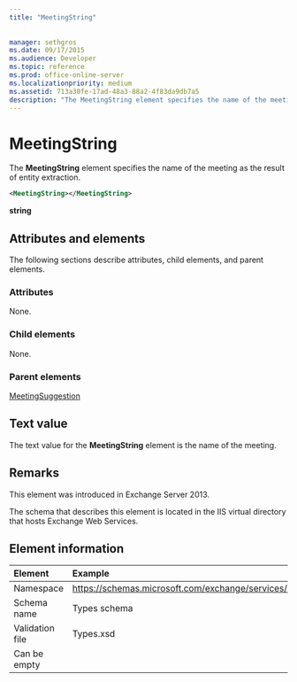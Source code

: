 ```yaml
---
title: "MeetingString"
 
 
manager: sethgros
ms.date: 09/17/2015
ms.audience: Developer
ms.topic: reference
ms.prod: office-online-server
ms.localizationpriority: medium
ms.assetid: 713a30fe-17ad-48a3-88a2-4f83da9db7a5
description: "The MeetingString element specifies the name of the meeting as the result of entity extraction."
---
```


# MeetingString

The **MeetingString** element specifies the name of the meeting as the result of entity extraction. 
  
```XML
<MeetingString></MeetingString>
```

 **string**
## Attributes and elements

The following sections describe attributes, child elements, and parent elements.
  
### Attributes

None.
  
### Child elements

None.
  
### Parent elements

[MeetingSuggestion](meetingsuggestion.md)
  
## Text value

The text value for the **MeetingString** element is the name of the meeting. 
  
## Remarks

This element was introduced in Exchange Server 2013.
  
The schema that describes this element is located in the IIS virtual directory that hosts Exchange Web Services.
  
## Element information

| Element | Example |
|:-----|:-----|
|Namespace  <br/> |https://schemas.microsoft.com/exchange/services/2006/types  <br/> |
|Schema name  <br/> |Types schema  <br/> |
|Validation file  <br/> |Types.xsd  <br/> |
|Can be empty  <br/> ||
   

